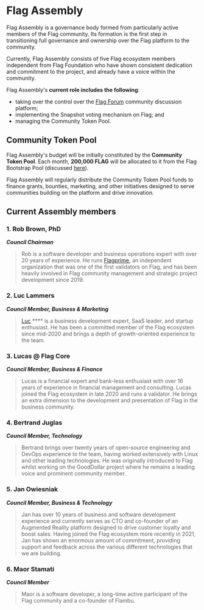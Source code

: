 # Flag Assembly

Flag Assembly is a governance body formed from particularly active members of the Flag community. Its formation is the first step in transitioning full governance and ownership over the Flag platform to the community. &#x20;

Currently, Flag Assembly consists of five Flag ecosystem members independent from Flag Foundation who have shown consistent dedication and commitment to the project, and already have a voice within the community.

Flag Assembly's **current role includes the following**:&#x20;

* taking over the control over the [Flag Forum](https://forum.flagscan.xyz/) community discussion platform;
* implementing the Snapshot voting mechanism on Flag; and
* managing the Community Token Pool.

## Community Token Pool

Flag Assembly's budget will be initially constituted by the **Community Token Pool**. Each month, **200,000 FLAG** will be allocated to it from the Flag Bootstrap Pool (discussed [here](https://docs.flagscan.xyz/general/fuse-token/fuse-supply-and-current-distribution)).

Flag Assembly will regularly distribute the Community Token Pool funds to finance grants, bounties, marketing, and other initiatives designed to serve communities building on the platform and drive innovation. &#x20;

## Current Assembly members

### **1. Rob Brown, PhD** <a href="#b624" id="b624"></a>

_**Council Chairman**_

> Rob is a software developer and business operations expert with over 20 years of experience. He runs [Flagprime](https://flagprime.com/)**,** an independent organization that was one of the first validators on Flag, and has been heavily involved in Flag community management and strategic project development since 2019.

### **2. Luc Lammers** <a href="#1b91" id="1b91"></a>

_**Council Member, Business & Marketing**_

> [Luc](https://www.luclammers.com/) **** is a business development expert, SaaS leader, and startup enthusiast. He has been a committed member of the Flag ecosystem since mid-2020 and brings a depth of growth-oriented experience to the team.

### **3. Lucas @ Flag Core** <a href="#2105" id="2105"></a>

_**Council Member, Business & Finance**_

> Lucas is a financial expert and bank-less enthusiast with over 16 years of experience in financial management and consulting. Lucas joined the Flag ecosystem in late 2020 and runs a validator. He brings an extra dimension to the development and presentation of Flag in the business community.

### **4. Bertrand Juglas** <a href="#41a8" id="41a8"></a>

_**Council Member, Technology**_

> Bertrand brings over twenty years of open-source engineering and DevOps experience to the team, having worked extensively with Linux and other leading technologies. He was originally introduced to Flag whilst working on the GoodDollar project where he remains a leading voice and prominent community member.

### **5. Jan Owiesniak** <a href="#bce2" id="bce2"></a>

_**Council Member, Business & Technology**_

> Jan has over 10 years of business and software development experience and currently serves as CTO and co-founder of an Augmented Reality platform designed to drive customer loyalty and boost sales. Having joined the Flag ecosystem more recently in 2021, Jan has shown an enormous amount of commitment, providing support and feedback across the various different technologies that we are building.



### **6. Maor Stamati** <a href="#b624" id="b624"></a>

_**Council Member**_

> Maor is a software developer, a long-time active participant of the Flag community and a co-founder of Flambu.&#x20;
